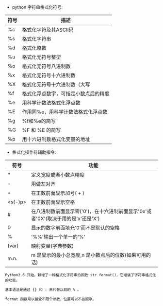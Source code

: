 - python 字符串格式化符号:

|符号|描述|
|---|---|
|%c|格式化字符及其ASCII码|
| %s	 |格式化字符串|
|%d	 |格式化整数|
|%u	 |格式化无符号整型|
|%o	 |格式化无符号八进制数|
|%x	 |格式化无符号十六进制数|
|%X	 |格式化无符号十六进制数（大写|
|%f	 |格式化浮点数字，可指定小数点后的精度|
|%e	 |用科学计数法格式化浮点数|
|%E	 |作用同%e，用科学计数法格式化浮点数|
|%g	 |%f和%e的简写|
|%G	 |%F 和 %E 的简写|
|%p	 |用十六进制数格式化变量的地址|

- 格式化操作符辅助指令:

|符号|	功能|
|---|---|
|*	|定义宽度或者小数点精度|
|-	|用做左对齐|
|+	|在正数前面显示加号( + )|
|<s(-)p>|在正数前面显示空格|
|#	|在八进制数前面显示零('0')，在十六进制前面显示'0x'或者'0X'(取决于用的是'x'还是'X')|
|0	|显示的数字前面填充'0'而不是默认的空格|
|%	|'%%'输出一个单一的'%'|
|(var)	|映射变量(字典参数)|
|m.n.	|m 是显示的最小总宽度,n 是小数点后的位数(如果可用的话)|

```
Python2.6 开始，新增了一种格式化字符串的函数 str.format()，它增强了字符串格式化的功能。

基本语法是通过 {} 和 : 来代替以前的 % 。

format 函数可以接受不限个参数，位置可以不按顺序。
```
